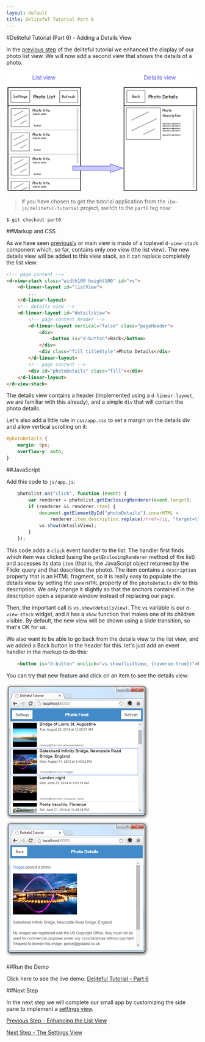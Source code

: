 ```yaml
---
layout: default
title: Deliteful Tutorial Part 6
---
```

#Deliteful Tutorial (Part 6) - Adding a Details View

In the [previous step](Part5CustomRenderer.html) of the deliteful tutorial we enhanced the display of our photo list
view.
We will now add a second view that shows the details of a photo.

![Details View Sketch](images/detailsketch.png)

> If you have chosen to get the tutorial application from the `ibm-js/deliteful-tutorial` project,
switch to the `part6` tag now:

```
$ git checkout part6
```

##Markup and CSS

As we have seen [previously](Part4ListView.html) or main view is made of a toplevel `d-view-stack` component which, so far,
contains only one view (the list view). The new details view will be added to this view stack,
so it can replace completely the list view:

```html
<!-- page content -->
<d-view-stack class="width100 height100" id="vs">
	<d-linear-layout id="listView">
	    ...
 	</d-linear-layout>
    <!-- details view -->
    <d-linear-layout id="detailsView">
        <!-- page content header -->
        <d-linear-layout vertical="false" class="pageHeader">
            <div>
                <button is="d-button">Back</button>
            </div>
            <div class="fill titleStyle">Photo Details</div>
        </d-linear-layout>
        <!-- page content -->
        <div id="photoDetails" class="fill"></div>
    </d-linear-layout>
</d-view-stack>
```

The details view contains a header (implemented using a `d-linear-layout`, we are familiar with this already),
and a simple `div` that will contain the photo details.

Let's also add a little rule in `css/app.css` to set a margin on the details div and allow vertical scrolling on it:

```css
#photoDetails {
    margin: 9px;
    overflow-y: auto;
}
```

##JavaScript

Add this code to `js/app.js`:

```js
	photolist.on("click", function (event) {
		var renderer = photolist.getEnclosingRenderer(event.target);
		if (renderer && renderer.item) {
			document.getElementById("photoDetails").innerHTML =
				renderer.item.description.replace(/href=/ig, "target=\"_blank\" href=");
			vs.show(detailsView);
		}
	});
```

This code adds a `click` event handler to the list. The handler first finds which item was clicked (using the
`getEnclosingRenderer` method of the list) and accesses its data `item` (that is, the JavaScript object returned by
the Flickr query and that describes the photo). The item contains a `description` property that is an HTML fragment,
so it is really easy to populate the details view by setting the `innerHTML` property of the `photoDetails` div to
this description. We only change it slightly so that the anchors contained in the description open a separate window
instead of replacing our page.

Then, the important call is `vs.show(detailsView)`. The `vs` variable is our `d-view-stack` widget,
and it has a `show` function that makes one of its children visible. By default, the new view will be shown using a
slide transition, so that's OK for us.

We also want to be able to go back from the details view to the list view, and we added a Back button in the header
for this. let's just add an event handler in the markup to do this:

```html
    <button is="d-button" onclick="vs.show(listView, {reverse:true})">Back</button>
```

You can try that new feature and click on an item to see the details view:

![Clicking the List View](images/detailsview1.png) ![Details View](images/detailsview2.png)

##Run the Demo

Click here to see the live demo:
[Deliteful Tutorial - Part 6](http://ibm-js.github.io/deliteful-tutorial/runnable/part6/index.html)

##Next Step

In the next step we will complete our small app by customizing the side pane to implement a
[settings view](Part7SettingsView.html).

[Previous Step - Enhancing the List View](Part5CustomRenderer.html)

[Next Step - The Settings View](Part7SettingsView.html)
